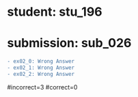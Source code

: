 # student: stu_196
# submission: sub_026

```diff
- ex02_0: Wrong Answer
- ex02_1: Wrong Answer
- ex02_2: Wrong Answer
```
#incorrect=3
#correct=0
